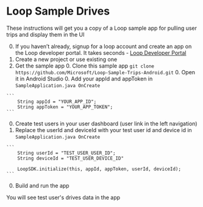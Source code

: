 # Loop Sample Drives

These instructions will get you a copy of a Loop sample app for pulling user trips and display them in the UI

  0. If you haven’t already, signup for a loop account and create an app on the Loop developer portal. It takes seconds - [Loop Developer Portal](https://developer.dev.loop.ms)
  0. Create a new project or use existing one
  0. Get the sample app
    0. Clone this sample app `git clone https://github.com/Microsoft/Loop-Sample-Trips-Android.git`
    0. Open it in Android Studio
    0. Add your appId and appToken in `SampleApplication.java OnCreate`

    ```
        String appId = "YOUR_APP_ID";
        String appToken = "YOUR_APP_TOKEN";
    ```
  0. Create test users in your user dashboard (user link in the left navigation)
  0. Replace the userId and deviceId with your test user id and device id in `SampleApplication.java OnCreate`

    ```
        String userId = "TEST_USER_USER_ID";
        String deviceId = "TEST_USER_DEVICE_ID"
        
        LoopSDK.initialize(this, appId, appToken, userId, deviceId);
    ```
  0. Build and run the app

You will see test user's drives data in the app
